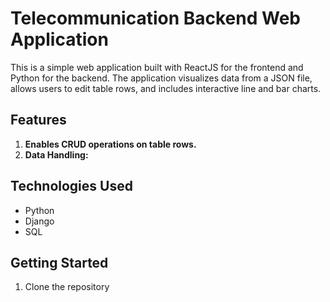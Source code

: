 # Telecommunication Backend Web Application

This is a simple web application built with ReactJS for the frontend and Python for the backend. The application visualizes data from a JSON file, allows users to edit table rows, and includes interactive line and bar charts.

## Features

1. **Enables CRUD operations on table rows.**
2. **Data Handling:**

## Technologies Used

- Python
- Django
- SQL

## Getting Started

1. Clone the repository
